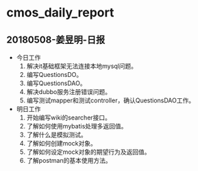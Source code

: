# cmos_daily_report

## 20180508-姜昱明-日报
- 今日工作
    1. 解决it基础框架无法连接本地mysql问题。
    2. 编写QuestionsDO。
    3. 编写QuestionsDAO。
    4. 解决dubbo服务注册错误问题。
    5. 编写测试mapper和测试controller，确认QuestionsDAO工作。
- 明日工作
    1. 开始编写wiki的searcher接口。
    2. 了解如何使用mybatis处理多返回值。
    3. 了解什么是模拟测试。
    4. 了解如何创建mock对象。
    5. 了解如何设定mock对象的期望行为及返回值。
    6. 了解postman的基本使用方法。




